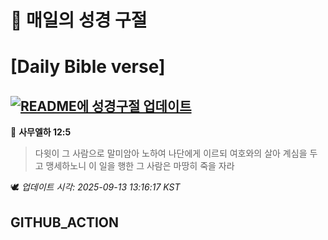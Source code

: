 # 🙏 매일의 성경 구절
# [Daily Bible verse]
## [![README에 성경구절 업데이트](https://github.com/DONGSUKA/first_test/actions/workflows/update-readme-bible.yml/badge.svg)](https://github.com/DONGSUKA/first_test/actions/workflows/update-readme-bible.yml)
<!-- START_BIBLE_VERSE -->
📖 **사무엘하 12:5**
> 다윗이 그 사람으로 말미암아 노하여 나단에게 이르되 여호와의 살아 계심을 두고 맹세하노니 이 일을 행한 그 사람은 마땅히 죽을 자라

🕊️ _업데이트 시각: 2025-09-13 13:16:17 KST_
  <!-- END_BIBLE_VERSE -->
## GITHUB_ACTION
